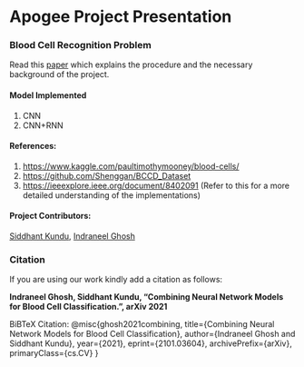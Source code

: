 
# Apogee Project Presentation
### Blood Cell Recognition Problem
Read this [paper](https://github.com/ighosh98/blood-cell/blob/master/Blood%20Cell%20Classification.pdf) which explains the procedure and the necessary background of the project. 
#### Model Implemented
1. CNN <br />
2. CNN+RNN <br />
#### References: 
1. https://www.kaggle.com/paultimothymooney/blood-cells/
2. https://github.com/Shenggan/BCCD_Dataset
3. https://ieeexplore.ieee.org/document/8402091 (Refer to this for a more detailed understanding of the implementations)
#### Project Contributors: 
[Siddhant Kundu](https://github.com/SKundu1998), [Indraneel Ghosh](https://github.com/ighosh98) 
### Citation
If you are using our work kindly add a citation as follows:

**Indraneel Ghosh, Siddhant Kundu, “Combining Neural Network Models for Blood Cell Classification.”, arXiv 2021**

BiBTeX Citation:
@misc{ghosh2021combining,
      title={Combining Neural Network Models for Blood Cell Classification}, 
      author={Indraneel Ghosh and Siddhant Kundu},
      year={2021},
      eprint={2101.03604},
      archivePrefix={arXiv},
      primaryClass={cs.CV}
}
